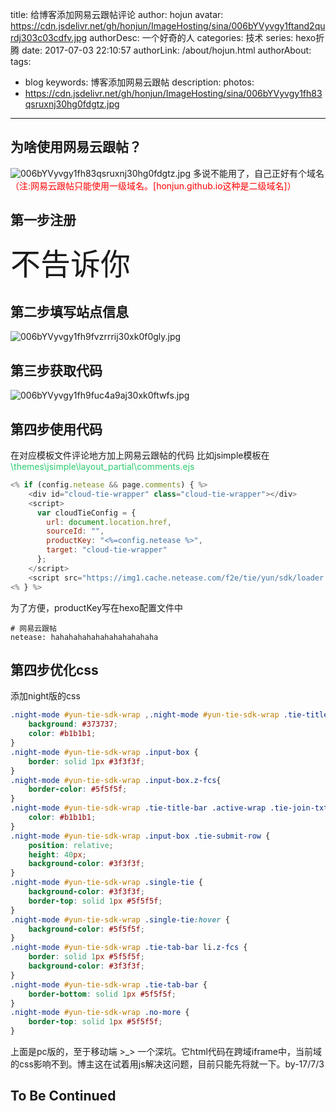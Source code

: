 title: 给博客添加网易云跟帖评论
author: hojun
avatar: https://cdn.jsdelivr.net/gh/honjun/ImageHosting/sina/006bYVyvgy1ftand2qurdj303c03cdfv.jpg
authorDesc: 一个好奇的人
categories: 技术
series: hexo折腾
date: 2017-07-03 22:10:57
authorLink: /about/hojun.html
authorAbout:
tags:
 - blog
keywords: 博客添加网易云跟帖
description:
photos:
 - https://cdn.jsdelivr.net/gh/honjun/ImageHosting/sina/006bYVyvgy1fh83qsruxnj30hg0fdgtz.jpg
---
## **为啥使用网易云跟帖？**
![006bYVyvgy1fh83qsruxnj30hg0fdgtz.jpg](https://cdn.jsdelivr.net/gh/honjun/ImageHosting/sina/006bYVyvgy1fh83qsruxnj30hg0fdgtz.jpg)
多说不能用了，自己正好有个域名<font color="red">（注:网易云跟帖只能使用一级域名。[honjun.github.io这种是二级域名]）</font>
## **第一步注册**
<font size="100px">不告诉你</font>
## **第二步填写站点信息**
![006bYVyvgy1fh9fvzrrrij30xk0f0gly.jpg](https://cdn.jsdelivr.net/gh/honjun/ImageHosting/sina/006bYVyvgy1fh9fvzrrrij30xk0f0gly.jpg)
## **第三步获取代码**
![006bYVyvgy1fh9fuc4a9aj30xk0ftwfs.jpg](https://cdn.jsdelivr.net/gh/honjun/ImageHosting/sina/006bYVyvgy1fh9fuc4a9aj30xk0ftwfs.jpg)
## **第四步使用代码**
在对应模板文件评论地方加上网易云跟帖的代码
比如jsimple模板在<font color="#2ecc71">\themes\jsimple\layout\_partial\comments.ejs</font>
```js
<% if (config.netease && page.comments) { %>
    <div id="cloud-tie-wrapper" class="cloud-tie-wrapper"></div>
    <script>
      var cloudTieConfig = {
        url: document.location.href,
        sourceId: "",
        productKey: "<%=config.netease %>",
        target: "cloud-tie-wrapper"
      };
    </script>
    <script src="https://img1.cache.netease.com/f2e/tie/yun/sdk/loader.js"></script>
<% } %>
```
为了方便，productKey写在hexo配置文件中
```
# 网易云跟帖
netease: hahahahahahahahahahahaha
```
## **第四步优化css**
添加night版的css
```css
.night-mode #yun-tie-sdk-wrap ,.night-mode #yun-tie-sdk-wrap .tie-title-bar .tie-title{
    background: #373737;
    color: #b1b1b1;
}
.night-mode #yun-tie-sdk-wrap .input-box {
    border: solid 1px #3f3f3f;
}
.night-mode #yun-tie-sdk-wrap .input-box.z-fcs{
    border-color: #5f5f5f;
}
.night-mode #yun-tie-sdk-wrap .tie-title-bar .active-wrap .tie-join-txt {
    color: #b1b1b1;
}
.night-mode #yun-tie-sdk-wrap .input-box .tie-submit-row {
    position: relative;
    height: 40px;
    background-color: #3f3f3f;
}
.night-mode #yun-tie-sdk-wrap .single-tie {
    background-color: #3f3f3f;
    border-top: solid 1px #5f5f5f;
}
.night-mode #yun-tie-sdk-wrap .single-tie:hover {
    background-color: #5f5f5f;
}
.night-mode #yun-tie-sdk-wrap .tie-tab-bar li.z-fcs {
    border: solid 1px #5f5f5f;
    background-color: #3f3f3f;
}
.night-mode #yun-tie-sdk-wrap .tie-tab-bar {
    border-bottom: solid 1px #5f5f5f;
}
.night-mode #yun-tie-sdk-wrap .no-more {
    border-top: solid 1px #5f5f5f;
}
```
上面是pc版的，至于移动端 >_> 一个深坑。它html代码在跨域iframe中，当前域的css影响不到。博主这在试着用js解决这问题，目前只能先将就一下。by-17/7/3

## **To Be Continued**